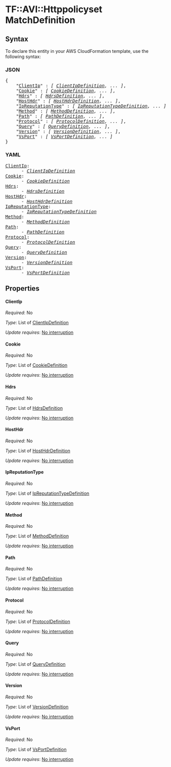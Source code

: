 # TF::AVI::Httppolicyset MatchDefinition

## Syntax

To declare this entity in your AWS CloudFormation template, use the following syntax:

### JSON

<pre>
{
    "<a href="#clientip" title="ClientIp">ClientIp</a>" : <i>[ <a href="clientipdefinition.md">ClientIpDefinition</a>, ... ]</i>,
    "<a href="#cookie" title="Cookie">Cookie</a>" : <i>[ <a href="cookiedefinition.md">CookieDefinition</a>, ... ]</i>,
    "<a href="#hdrs" title="Hdrs">Hdrs</a>" : <i>[ <a href="hdrsdefinition.md">HdrsDefinition</a>, ... ]</i>,
    "<a href="#hosthdr" title="HostHdr">HostHdr</a>" : <i>[ <a href="hosthdrdefinition.md">HostHdrDefinition</a>, ... ]</i>,
    "<a href="#ipreputationtype" title="IpReputationType">IpReputationType</a>" : <i>[ <a href="ipreputationtypedefinition.md">IpReputationTypeDefinition</a>, ... ]</i>,
    "<a href="#method" title="Method">Method</a>" : <i>[ <a href="methoddefinition.md">MethodDefinition</a>, ... ]</i>,
    "<a href="#path" title="Path">Path</a>" : <i>[ <a href="pathdefinition.md">PathDefinition</a>, ... ]</i>,
    "<a href="#protocol" title="Protocol">Protocol</a>" : <i>[ <a href="protocoldefinition.md">ProtocolDefinition</a>, ... ]</i>,
    "<a href="#query" title="Query">Query</a>" : <i>[ <a href="querydefinition.md">QueryDefinition</a>, ... ]</i>,
    "<a href="#version" title="Version">Version</a>" : <i>[ <a href="versiondefinition.md">VersionDefinition</a>, ... ]</i>,
    "<a href="#vsport" title="VsPort">VsPort</a>" : <i>[ <a href="vsportdefinition.md">VsPortDefinition</a>, ... ]</i>
}
</pre>

### YAML

<pre>
<a href="#clientip" title="ClientIp">ClientIp</a>: <i>
      - <a href="clientipdefinition.md">ClientIpDefinition</a></i>
<a href="#cookie" title="Cookie">Cookie</a>: <i>
      - <a href="cookiedefinition.md">CookieDefinition</a></i>
<a href="#hdrs" title="Hdrs">Hdrs</a>: <i>
      - <a href="hdrsdefinition.md">HdrsDefinition</a></i>
<a href="#hosthdr" title="HostHdr">HostHdr</a>: <i>
      - <a href="hosthdrdefinition.md">HostHdrDefinition</a></i>
<a href="#ipreputationtype" title="IpReputationType">IpReputationType</a>: <i>
      - <a href="ipreputationtypedefinition.md">IpReputationTypeDefinition</a></i>
<a href="#method" title="Method">Method</a>: <i>
      - <a href="methoddefinition.md">MethodDefinition</a></i>
<a href="#path" title="Path">Path</a>: <i>
      - <a href="pathdefinition.md">PathDefinition</a></i>
<a href="#protocol" title="Protocol">Protocol</a>: <i>
      - <a href="protocoldefinition.md">ProtocolDefinition</a></i>
<a href="#query" title="Query">Query</a>: <i>
      - <a href="querydefinition.md">QueryDefinition</a></i>
<a href="#version" title="Version">Version</a>: <i>
      - <a href="versiondefinition.md">VersionDefinition</a></i>
<a href="#vsport" title="VsPort">VsPort</a>: <i>
      - <a href="vsportdefinition.md">VsPortDefinition</a></i>
</pre>

## Properties

#### ClientIp

_Required_: No

_Type_: List of <a href="clientipdefinition.md">ClientIpDefinition</a>

_Update requires_: [No interruption](https://docs.aws.amazon.com/AWSCloudFormation/latest/UserGuide/using-cfn-updating-stacks-update-behaviors.html#update-no-interrupt)

#### Cookie

_Required_: No

_Type_: List of <a href="cookiedefinition.md">CookieDefinition</a>

_Update requires_: [No interruption](https://docs.aws.amazon.com/AWSCloudFormation/latest/UserGuide/using-cfn-updating-stacks-update-behaviors.html#update-no-interrupt)

#### Hdrs

_Required_: No

_Type_: List of <a href="hdrsdefinition.md">HdrsDefinition</a>

_Update requires_: [No interruption](https://docs.aws.amazon.com/AWSCloudFormation/latest/UserGuide/using-cfn-updating-stacks-update-behaviors.html#update-no-interrupt)

#### HostHdr

_Required_: No

_Type_: List of <a href="hosthdrdefinition.md">HostHdrDefinition</a>

_Update requires_: [No interruption](https://docs.aws.amazon.com/AWSCloudFormation/latest/UserGuide/using-cfn-updating-stacks-update-behaviors.html#update-no-interrupt)

#### IpReputationType

_Required_: No

_Type_: List of <a href="ipreputationtypedefinition.md">IpReputationTypeDefinition</a>

_Update requires_: [No interruption](https://docs.aws.amazon.com/AWSCloudFormation/latest/UserGuide/using-cfn-updating-stacks-update-behaviors.html#update-no-interrupt)

#### Method

_Required_: No

_Type_: List of <a href="methoddefinition.md">MethodDefinition</a>

_Update requires_: [No interruption](https://docs.aws.amazon.com/AWSCloudFormation/latest/UserGuide/using-cfn-updating-stacks-update-behaviors.html#update-no-interrupt)

#### Path

_Required_: No

_Type_: List of <a href="pathdefinition.md">PathDefinition</a>

_Update requires_: [No interruption](https://docs.aws.amazon.com/AWSCloudFormation/latest/UserGuide/using-cfn-updating-stacks-update-behaviors.html#update-no-interrupt)

#### Protocol

_Required_: No

_Type_: List of <a href="protocoldefinition.md">ProtocolDefinition</a>

_Update requires_: [No interruption](https://docs.aws.amazon.com/AWSCloudFormation/latest/UserGuide/using-cfn-updating-stacks-update-behaviors.html#update-no-interrupt)

#### Query

_Required_: No

_Type_: List of <a href="querydefinition.md">QueryDefinition</a>

_Update requires_: [No interruption](https://docs.aws.amazon.com/AWSCloudFormation/latest/UserGuide/using-cfn-updating-stacks-update-behaviors.html#update-no-interrupt)

#### Version

_Required_: No

_Type_: List of <a href="versiondefinition.md">VersionDefinition</a>

_Update requires_: [No interruption](https://docs.aws.amazon.com/AWSCloudFormation/latest/UserGuide/using-cfn-updating-stacks-update-behaviors.html#update-no-interrupt)

#### VsPort

_Required_: No

_Type_: List of <a href="vsportdefinition.md">VsPortDefinition</a>

_Update requires_: [No interruption](https://docs.aws.amazon.com/AWSCloudFormation/latest/UserGuide/using-cfn-updating-stacks-update-behaviors.html#update-no-interrupt)

